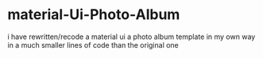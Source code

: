 # material-Ui-Photo-Album
i have rewritten/recode a material ui a photo album template in my own way in a much smaller lines of code than the original one
